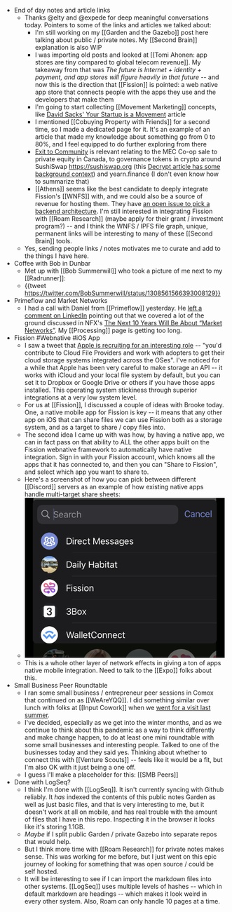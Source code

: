 - End of day notes and article links
	- Thanks @elty and @expede for deep meaningful conversations today. Pointers to some of the links and articles we talked about:
		- I'm still working on my [[Garden and the Gazebo]] post here talking about public / private notes. My [[Second Brain]] explanation is also WIP
		- I was importing old posts and looked at [[Tomi Ahonen: app stores are tiny compared to global telecom revenue]]. My takeaway from that was _The future is Internet + identity + payment, and app stores will figure heavily in that future_ -- and now this is the direction that [[Fission]] is pointed: a web native app store that connects people with the apps they use and the developers that make them
		- I'm going to start collecting [[Movement Marketing]] concepts, like [David Sacks' Your Startup is a Movement](https://sacks.substack.com/p/your-startup-is-a-movement) article
		- I mentioned [[Cobuying Property with Friends]] for a second time, so I made a dedicated page for it. It's an example of an article that made my knowledge about something go from 0 to 80%, and I feel equipped to do further exploring from there
		- [Exit to Community](https://www.noemamag.com/exit-to-community) is relevant relating to the MEC Co-op sale to private equity in Canada, to governance tokens in crypto around SushiSwap https://sushiswap.org (this [Decrypt article has some background context](https://decrypt.co/41236/sushiswap-what-happened-what-it-means-for-defi-and-whats-next)) and yearn.finance (I don't even know how to summarize that)
		- [[Athens]] seems like the best candidate to deeply integrate Fission's [[WNFS]] with, and we could also be a source of revenue for hosting them. They have [an open issue to pick a backend architecture](https://github.com/athensresearch/athens/issues/9). I'm still interested in integrating Fission with [[Roam Research]] (maybe apply for their grant / investment program?) -- and I think the WNFS / IPFS file graph, unique, permanent links will be interesting to many of these [[Second Brain]] tools.
	- Yes, sending people links / notes motivates me to curate and add to the things I have here.
- Coffee with Bob in Dunbar
	- Met up with [[Bob Summerwill]] who took a picture of me next to my [[Radrunner]]:
	- {{tweet https://twitter.com/BobSummerwill/status/1308561566393008129}}
- Primeflow and Market Networks
	- I had a call with Daniel from [[Primeflow]] yesterday. He [left a comment on LinkedIn](https://www.linkedin.com/feed/update/urn:li:activity:6713859370926657536?commentUrn=urn%3Ali%3Acomment%3A%28activity%3A6713859370926657536%2C6714274081841262593%29) pointing out that we covered a lot of the ground discussed in NFX's [The Next 10 Years Will Be About “Market Networks”](https://www.nfx.com/post/10-years-about-market-networks/). My [[Processing]] page is getting too long.
- Fission #Webnative #iOS App
	- I saw a tweet that [Apple is recruiting for an interesting role](https://twitter.com/jnadeau/status/1305697216347037696) -- "you'd contribute to Cloud File Providers and work with adopters to get their cloud storage systems integrated across the OSes". I've noticed for a while that Apple has been very careful to make storage an API -- it works with iCloud and your local file system by default, but you can set it to Dropbox or Google Drive or others if you have those apps installed. This operating system stickiness through superior integrations at a very low system level.
	- For us at [[Fission]], I discussed a couple of ideas with Brooke today. One, a native mobile app for Fission is key -- it means that any other app on iOS that can share files we can use Fission both as a storage system, and as a target to share / copy files into.
	- The second idea I came up with was how, by having a native app, we can in fact pass on that ability to ALL the other apps built on the Fission webnative framework to automatically have native integration. Sign in with your Fission account, which knows all the apps that it has connected to, and then you can "Share to Fission", and select which app you want to share to.
	- Here's a screenshot of how you can pick between different [[Discord]] servers as an example of how existing native apps handle multi-target share sheets:
	- ![Discord server selection in iOS share sheet](../assets/2020/09/discord-share-sheet.png)
	- This is a whole other layer of network effects in giving a ton of apps native mobile integration. Need to talk to the [[Expo]] folks about this.
- Small Business Peer Roundtable
	- I ran some small business / entrepreneur peer sessions in Comox that continued on as [[WeAreYQQ]]. I did something similar over lunch with folks at [[Input Cowork]] when we [went for a visit last summer](https://blog.fission.codes/coworking-in-nanaimo-input-cowork-nanaimo-tech-meetup/).
	- I've decided, especially as we get into the winter months, and as we continue to think about this pandemic as a way to think differently and make change happen, to do at least one mini roundtable with some small businesses and interesting people. Talked to one of the businesses today and they said yes. Thinking about whether to connect this with [[Venture Scouts]] -- feels like it would be a fit, but I'm also OK with it just being a one off.
	- I guess I'll make a placeholder for this: [[SMB Peers]]
- Done with LogSeq?
	- I think I'm done with [[LogSeq]]. It isn't currently syncing with Github reliably. It _has_ indexed the contents of this public notes Garden as well as just basic files, and that is very interesting to me, but it doesn't work at all on mobile, and has real trouble with the amount of files that I have in this repo. Inspecting it in the browser it looks like it's storing 1.1GB.
	- _Maybe_ if I split public Garden / private Gazebo into separate repos that would help.
	- But I think more time with [[Roam Research]] for private notes makes sense. This was working for me before, but I just went on this epic journey of looking for something that was open source / could be self hosted.
	- It will be interesting to see if I can import the markdown files into other systems. [[LogSeq]] uses multiple levels of hashes -- which in default markdown are headings -- which makes it look weird in every other system. Also, Roam can only handle 10 pages at a time.